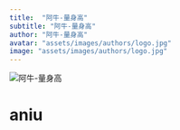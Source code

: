 ```yaml
---
title:  "阿牛-量身高"
subtitle: "阿牛-量身高"
author: "阿牛-量身高"
avatar: "assets/images/authors/logo.jpg"
image: "assets/images/authors/logo.jpg"
---
```


![阿牛-量身高](../assets/images/阿牛-量身高.GIF)
# aniu
